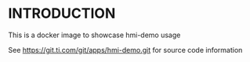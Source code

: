 INTRODUCTION
============

This is a docker image to showcase hmi-demo usage

See https://git.ti.com/git/apps/hmi-demo.git for source code information
